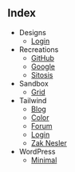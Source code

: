 ## Index
- Designs
  - [Login](https://zaknesler.github.io/css/designs/login/)
- Recreations
  - [GitHub](https://zaknesler.github.io/css/recreations/github/)
  - [Google](https://zaknesler.github.io/css/recreations/google/)
  - [Sitosis](https://zaknesler.github.io/css/recreations/sitosis/)
- Sandbox
  - [Grid](https://zaknesler.github.io/css/sandbox/grid/)
- Tailwind
  - [Blog](https://zaknesler.github.io/css/tailwind/blog/public/)
  - [Color](https://zaknesler.github.io/css/tailwind/color/)
  - [Forum](https://zaknesler.github.io/css/tailwind/forum/)
  - [Login](https://zaknesler.github.io/css/tailwind/login/)
  - [Zak Nesler](https://zaknesler.github.io/css/tailwind/zaknesler/public/)
- WordPress
  - [Minimal](https://zaknesler.github.io/css/wordpress/minimal/)
